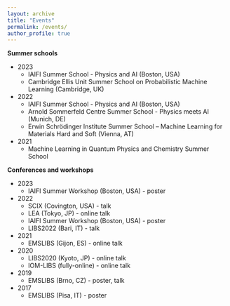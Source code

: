 ```yaml
---
layout: archive
title: "Events"
permalink: /events/
author_profile: true
---
```


<!-- {% if site.talkmap_link == true %}

<p style="text-decoration:underline;"><a href="/talkmap.html">See a map of all the places I've given a talk!</a></p>

{% endif %}

{% for post in site.talks reversed %}
  {% include archive-single-talk.html %}
{% endfor %} -->


**Summer schools**

* 2023
  * IAIFI Summer School - Physics and AI (Boston, USA)
  * Cambridge Ellis Unit Summer School on Probabilistic Machine Learning (Cambridge, UK)
* 2022
  * IAIFI Summer School - Physics and AI (Boston, USA)
  * Arnold Sommerfeld Centre Summer School - Physics meets AI (Munich, DE)
  * Erwin Schrödinger Institute Summer School – Machine Learning for Materials Hard and Soft (Vienna, AT)
* 2021
  * Machine Learning in Quantum Physics and Chemistry Summer School

**Conferences and workshops**

* 2023
  * IAIFI Summer Workshop (Boston, USA) - poster
* 2022
  * SCIX (Covington, USA) - talk
  * LEA (Tokyo, JP) - online talk
  * IAIFI Summer Workshop (Boston, USA) - poster
  * LIBS2022 (Bari, IT) - talk
* 2021
  * EMSLIBS (Gijon, ES) - online talk
* 2020
  * LIBS2020 (Kyoto, JP) - online talk
  * IOM-LIBS (fully-online) - online talk
* 2019
  * EMSLIBS (Brno, CZ) - poster, talk
* 2017
  * EMSLIBS (Pisa, IT) - poster